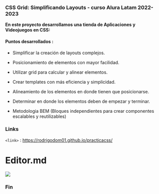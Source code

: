 ### CSS Grid: Simplificando Layouts - curso Alura Latam 2022-2023

**En este proyecto desarrollamos una tienda de Aplicaciones y Videojuegos en CSS:**

#### Puntos desarrollados :

- Simplificar la creación de layouts complejos.

- Posicionamiento de elementos con mayor facilidad.

- Utilizar grid para calcular y alinear elementos.

- Crear templates con más eficiencia y simplicidad.

- Alineamiento de los elementos en donde tienen que posicionarse.

- Determinar en donde los elementos deben de empezar y terminar.

- Metodologia BEM (Bloques independientes para crear componentes escalables y reutilizables)

### Links





`<link>` : <https://rodrigodom01.github.io/practicacss/>




# Editor.md

![](https://pandao.github.io/editor.md/images/logos/editormd-logo-180x180.png)



### Fin
